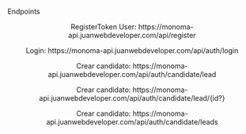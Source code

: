 
<p>Endpoints</p>
<p align="center">RegisterToken User: https://monoma-api.juanwebdeveloper.com/api/register</p>
<p align="center">Login: https://monoma-api.juanwebdeveloper.com/api/auth/login</p>
<p align="center">Crear candidato: https://monoma-api.juanwebdeveloper.com/api/auth/candidate/lead</p>
<p align="center">Crear candidato: https://monoma-api.juanwebdeveloper.com/api/auth/candidate/lead/{id?}</p>
<p align="center">Crear candidato: https://monoma-api.juanwebdeveloper.com/api/auth/candidate/leads</p>
